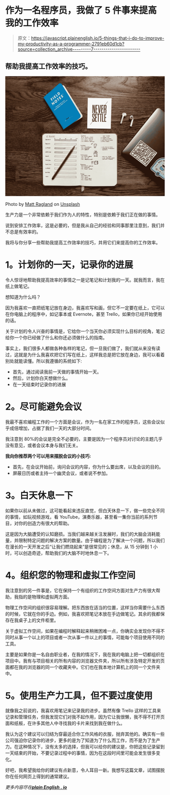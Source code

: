 # 作为一名程序员，我做了 5 件事来提高我的工作效率

> 原文：<https://javascript.plainenglish.io/5-things-that-i-do-to-improve-my-productivity-as-a-programmer-2791eb60d1cb?source=collection_archive---------7----------------------->

## 帮助我提高工作效率的技巧。

![](img/7c3e417142a161e5387e8bdf982a415c.png)

Photo by [Matt Ragland](https://unsplash.com/@mattragland?utm_source=medium&utm_medium=referral) on [Unsplash](https://unsplash.com?utm_source=medium&utm_medium=referral)

生产力是一个非常依赖于我们作为人的特性，特别是依赖于我们正在做的事情。

说到安排工作效率，这是必要的，但是我从自己的经验和同事那里注意到，我们并不总是有效率的。

我将与你分享一些帮助我提高工作效率的技巧，并用它们来提高你的工作效率。

# **1。计划你的一天，记录你的进展**

令人惊讶地帮助我提高效率的事情之一是记笔记和计划我的一天。就我而言，我在纸上做笔记。

想知道为什么吗？

因为我喜欢一直把纸笔记放在身边，我喜欢写和画，但它不一定要在纸上，它可以在你电脑上的程序中，如记事本或 Evernote，甚至 Trello，如果你已经开始使用的话。

关于计划的令人兴奋的事情是，它给你一个当天你必须实现什么目标的视角，笔记给你一个你已经做了什么和你还必须做什么的指南。

事实上，我们很多人都做各种各样的笔记，但一旦我们做了，我们就从来没有读过，这就是为什么我喜欢把它们写在纸上，这样我总是把它放在身边，我可以看着别处就能读懂。所以我遵循的系统如下:

*   首先，通过阅读我前一天做的事情开始一天。
*   然后，计划你白天想做什么。
*   在一天结束时记录你的进展

# **2。尽可能避免会议**

我最不喜欢编程工作的一个方面是会议，作为一名在家工作的程序员，这些会议似乎成倍增加，占据了我们一天的大部分时间。

我注意到 80%的会议是完全不必要的，主要是因为一个程序员对讨论的主题几乎没有意见，或者会议本身与我们无关。

**我向你推荐两个可以用来摆脱会议的小技巧:**

*   首先，在会议开始前，询问会议的内容，你为什么要出席，以及会议的目的。
*   屏蔽日历或者主持一个幽灵会议，或者说不参加。

# **3。白天休息一下**

如果你以前从未做过，这可能看起来违反直觉，但白天休息一下，做一些完全不同的事情，如玩视频游戏，看 YouTube，演奏乐器，甚至看一集你当前的系列节目，对你的创造力有很大的帮助。

这是因为大脑遭受的认知磨损。当我们越来越关注发展时，我们的大脑会消耗能量，并限制特定问题的解决方案的数量。由于编程是为了解决一个问题，所以我们在漫长的一天开发之后“让我们燃烧起来”是很常见的；休息，从 15 分钟到 1 小时，可以创造奇迹，帮助我们的大脑不时地休息一下。

# **4。组织您的物理和虚拟工作空间**

我注意到的另一件事是，它在保持一个有组织的工作空间方面对生产力有很大帮助，我指的是物理和虚拟两方面。

物理工作空间的组织很容易理解。把东西放在适当的位置，这样当你需要什么东西的时候，它就在你的手边。例如，我喜欢把笔记本放在手边做笔记。其余的我都保存在我桌子上的文件柜里。

关于虚拟工作空间，如果在编程时解释起来稍微困难一点，你确实会发现你不得不同时从事一个以上的项目或者一次从事一件以上的事情，可能每个项目使用不同的工具。

主要是如果你是一名自由职业者，在我的情况下，我在我的电脑上把一切都组织在项目中。我有与项目相关的所有内容的浏览器文件夹，所以所有涉及特定开发的页面都在我的浏览器的同一个收藏夹中。它们也在我本地计算机上的同一个文件夹中。

# **5。使用生产力工具，但不要过度使用**

就像我之前说的，我喜欢用笔记来记录我的进步。虽然有像 Trello 这样的工具来记录和管理任务，但我发现它们对我不起作用，因为它让我很懒，我不得不打开页面和纸板，在许多其他人中寻找我的卡片来找到我在做什么。

我认为这个建议可以归结为穿最适合你工作风格的衣服，抛弃其他的。确实有一些公司强迫你记录你的进步，更多的是为了知道为了什么而工作，而不是为了生产力。在这种情况下，没有太多的选择，但我可以给你的建议是，你把这些记录留到一天结束的开始，不要记录过程中的事情，因为在这段时间里可能会发生很多变化。

好吧，我希望我给你的建议有点新意，令人耳目一新。我想写这篇文章，试图摆脱你在任何网页上得到的通常建议。

*更多内容尽在*[***plain English . io***](http://plainenglish.io/)